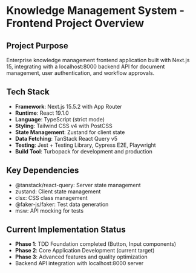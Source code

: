 # Knowledge Management System - Frontend Project Overview

## Project Purpose
Enterprise knowledge management frontend application built with Next.js 15, integrating with a localhost:8000 backend API for document management, user authentication, and workflow approvals.

## Tech Stack
- **Framework**: Next.js 15.5.2 with App Router
- **Runtime**: React 19.1.0
- **Language**: TypeScript (strict mode)
- **Styling**: Tailwind CSS v4 with PostCSS
- **State Management**: Zustand for client state
- **Data Fetching**: TanStack React Query v5
- **Testing**: Jest + Testing Library, Cypress E2E, Playwright
- **Build Tool**: Turbopack for development and production

## Key Dependencies
- @tanstack/react-query: Server state management
- zustand: Client state management  
- clsx: CSS class management
- @faker-js/faker: Test data generation
- msw: API mocking for tests

## Current Implementation Status
- **Phase 1**: TDD Foundation completed (Button, Input components)
- **Phase 2**: Core Application Development (current target)
- **Phase 3**: Advanced features and quality optimization
- Backend API integration with localhost:8000 server